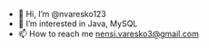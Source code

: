 - 👋 Hi, I’m @nvaresko123
- 👀 I’m interested in Java, MySQL
- 📫 How to reach me nensi.varesko3@gmail.com

<!---
nvaresko123/nvaresko123 is a ✨ special ✨ repository because its `README.md` (this file) appears on your GitHub profile.
You can click the Preview link to take a look at your changes.
--->
